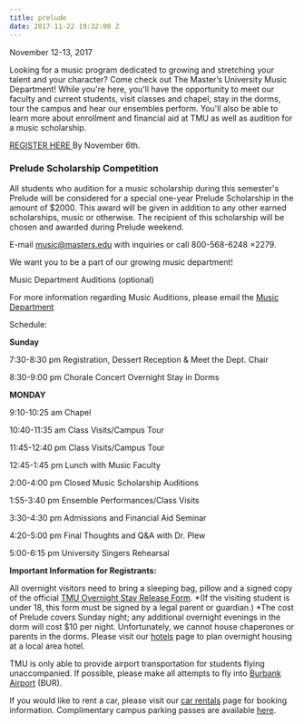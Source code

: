 ```yaml
---
title: prelude
date: 2017-11-22 19:32:00 Z
---
```


November 12-13, 2017

Looking for a music program dedicated to growing and stretching your talent and your character? Come check out The Master’s University Music Department! While you're here, you'll have the opportunity to meet our faculty and current students, visit classes and chapel, stay in the dorms, tour the campus and hear our ensembles perform. You'll also be able to learn more about enrollment and financial aid at TMU as well as audition for a music scholarship.

[REGISTER HERE ](https://www.formstack.com/forms/?1130716-KK3hEWI7MZ "Register Here")  By November 6th.

### Prelude Scholarship Competition

All students who audition for a music scholarship during this semester's Prelude will be considered for a special one-year Prelude Scholarship in the amount of $2000. This award will be given in addition to any other earned scholarships, music or otherwise. The recipient of this scholarship will be chosen and awarded during Prelude weekend.

E-mail [music@masters.edu](mailto:music@masters.edu) with inquiries or call 800-568-6248 ×2279.

We want you to be a part of our growing music department!

Music Department Auditions (optional)

For more information regarding Music Auditions, please email the [Music Department](mailto:music@masters.edu)

Schedule:

**Sunday**

7:30-8:30 pm Registration, Dessert Reception & Meet the Dept. Chair

8:30-9:00 pm Chorale Concert Overnight Stay in Dorms

**MONDAY**

9:10-10:25 am Chapel

10:40-11:35 am Class Visits/Campus Tour

11:45-12:40 pm Class Visits/Campus Tour

12:45-1:45 pm Lunch with Music Faculty

2:00-4:00 pm Closed Music Scholarship Auditions

1:55-3:40 pm Ensemble Performances/Class Visits

3:30-4:30 pm Admissions and Financial Aid Seminar

4:20-5:00 pm Final Thoughts and Q&A with Dr. Plew

5:00-6:15 pm University Singers Rehearsal

**Important Information for Registrants:**

All overnight visitors need to bring a sleeping bag, pillow and a signed copy of the official [TMU Overnight Stay Release Form](http://www.masters.edu/media/868918/prelude-activity-release-form.pdf "Prelude Activity Release Form"). \*(If the visiting student is under 18, this form must be signed by a legal parent or guardian.) \*The cost of Prelude covers Sunday night; any additional overnight evenings in the dorm will cost $10 per night. Unfortunately, we cannot house chaperones or parents in the dorms. Please visit our [hotels](http://www.masters.edu/hotels) page to plan overnight housing at a local area hotel.

TMU is only able to provide airport transportation for students flying unaccompanied. If possible, please make all attempts to fly into [Burbank Airport](http://www.burbankairport.com/) (BUR).

If you would like to rent a car, please visit our [car rentals](http://www.enterprise.com/car_rental/deeplinkmap.do?bid=002&cust=32J2051) page for booking information. Complimentary campus parking passes are available [here](http://www.masters.edu/media/683327/CVW%20Parking%20Pass.pdf).